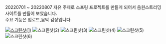 20220701 ~ 20220807 자유 주제로 스프링 프로젝트를 만들게 되어서 음원스트리밍 사이트를 만들어 보았습니다.<br/>
주요 기능은 업로드,음악 감상입니다.

<a href="http://49.142.157.251:9090/javagreenS_lhs/"> ![스크린샷(1)](https://user-images.githubusercontent.com/102267901/186842518-09f629b3-89b3-4ebc-b01c-5a69c7dde11a.png)</a>
![스크린샷(2)](https://user-images.githubusercontent.com/102267901/186843110-bfd993ef-9fd1-4efe-8342-4f6edc733242.png)
![스크린샷(3)](https://user-images.githubusercontent.com/102267901/186843116-e14505db-cbaa-4f45-a272-b8ea37c5b192.png)
![스크린샷(4)](https://user-images.githubusercontent.com/102267901/186843117-d0fa59e4-9449-4157-8185-e427483ae73e.png)
![스크린샷(5)](https://user-images.githubusercontent.com/102267901/186843119-ead0613c-9e32-4ff7-99bd-f0937f1c1b66.png)
![스크린샷(6)](https://user-images.githubusercontent.com/102267901/186843121-e7646b65-59f7-4694-b659-dfd1a0d9f56e.png)
